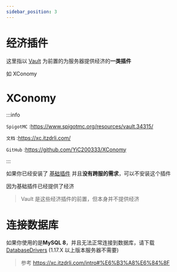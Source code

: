 ```yaml
---
sidebar_position: 3
---
```


# 经济插件

这里指以 [Vault](vault.md) 为前置的为服务器提供经济的**一类插件**

如 XConomy

# XConomy

:::info

`SpigotMC` :https://www.spigotmc.org/resources/vault.34315/

`文档` :https://xc.itzdrli.com/

`GitHub` :https://github.com/YiC200333/XConomy

:::

如果你已经安装了 [基础插件](/docs-java/process/plugin/ManageTool/BasicPlugins/BasicPlugins.md) 并且**没有跨服的需求**，可以不安装这个插件

因为基础插件已经提供了经济

> Vault 是这些经济插件的前置，但本身并不提供经济

# 连接数据库

如果你使用的是**MySQL 8**，并且无法正常连接到数据库，请下载 [DatabaseDrivers](https://github.com/YiC200333/DatabaseDrivers/releases) (1.17.X 以上版本服务器不需要)

> 参考 https://xc.itzdrli.com/intro#%E6%B3%A8%E6%84%8F
